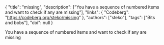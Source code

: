 {
  "title": "missing",
  "description": ["You have a sequence of numbered items and want to check if any are missing"],
  "links": {
    "Codeberg": "https://codeberg.org/steko/missing"
  },
  "authors": ["steko"],
  "tags": ["Bits and bobs"],
  "doi": null
}

<!-- Generated by csv2md.R – do not edit by hand -->

You have a sequence of numbered items and want to check if any are missing